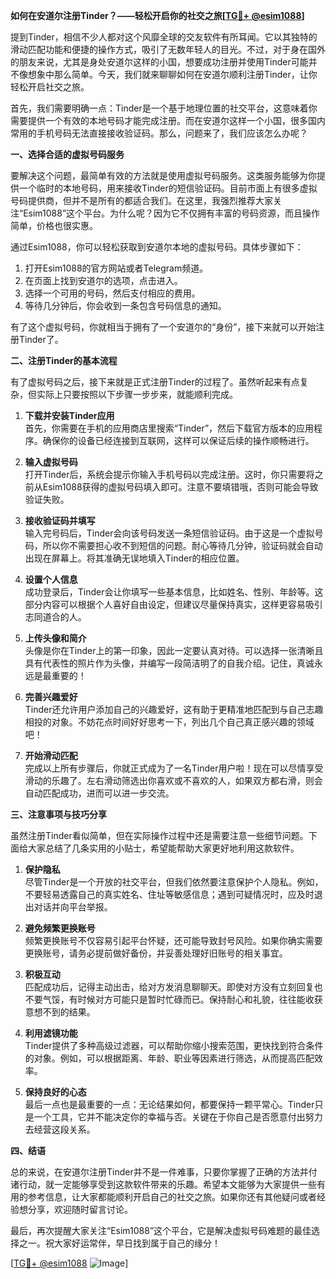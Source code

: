 **如何在安道尔注册Tinder？——轻松开启你的社交之旅[[TG💪+ @esim1088](https://t.me/s/esim1088)]**

提到Tinder，相信不少人都对这个风靡全球的交友软件有所耳闻。它以其独特的滑动匹配功能和便捷的操作方式，吸引了无数年轻人的目光。不过，对于身在国外的朋友来说，尤其是身处安道尔这样的小国，想要成功注册并使用Tinder可能并不像想象中那么简单。今天，我们就来聊聊如何在安道尔顺利注册Tinder，让你轻松开启社交之旅。

首先，我们需要明确一点：Tinder是一个基于地理位置的社交平台，这意味着你需要提供一个有效的本地号码才能完成注册。而在安道尔这样一个小国，很多国内常用的手机号码无法直接接收验证码。那么，问题来了，我们应该怎么办呢？

**一、选择合适的虚拟号码服务**

要解决这个问题，最简单有效的方法就是使用虚拟号码服务。这类服务能够为你提供一个临时的本地号码，用来接收Tinder的短信验证码。目前市面上有很多虚拟号码提供商，但并不是所有的都适合我们。在这里，我强烈推荐大家关注“Esim1088”这个平台。为什么呢？因为它不仅拥有丰富的号码资源，而且操作简单，价格也很实惠。

通过Esim1088，你可以轻松获取到安道尔本地的虚拟号码。具体步骤如下：

1. 打开Esim1088的官方网站或者Telegram频道。
2. 在页面上找到安道尔的选项，点击进入。
3. 选择一个可用的号码，然后支付相应的费用。
4. 等待几分钟后，你会收到一条包含号码信息的通知。

有了这个虚拟号码，你就相当于拥有了一个安道尔的“身份”，接下来就可以开始注册Tinder了。

**二、注册Tinder的基本流程**

有了虚拟号码之后，接下来就是正式注册Tinder的过程了。虽然听起来有点复杂，但实际上只要按照以下步骤一步步来，就能顺利完成。

1. **下载并安装Tinder应用**  
   首先，你需要在手机的应用商店里搜索“Tinder”，然后下载官方版本的应用程序。确保你的设备已经连接到互联网，这样可以保证后续的操作顺畅进行。

2. **输入虚拟号码**  
   打开Tinder后，系统会提示你输入手机号码以完成注册。这时，你只需要将之前从Esim1088获得的虚拟号码填入即可。注意不要填错哦，否则可能会导致验证失败。

3. **接收验证码并填写**  
   输入完号码后，Tinder会向该号码发送一条短信验证码。由于这是一个虚拟号码，所以你不需要担心收不到短信的问题。耐心等待几分钟，验证码就会自动出现在屏幕上。将其准确无误地填入Tinder的相应位置。

4. **设置个人信息**  
   成功登录后，Tinder会让你填写一些基本信息，比如姓名、性别、年龄等。这部分内容可以根据个人喜好自由设定，但建议尽量保持真实，这样更容易吸引志同道合的人。

5. **上传头像和简介**  
   头像是你在Tinder上的第一印象，因此一定要认真对待。可以选择一张清晰且具有代表性的照片作为头像，并编写一段简洁明了的自我介绍。记住，真诚永远是最重要的！

6. **完善兴趣爱好**  
   Tinder还允许用户添加自己的兴趣爱好，这有助于更精准地匹配到与自己志趣相投的对象。不妨花点时间好好思考一下，列出几个自己真正感兴趣的领域吧！

7. **开始滑动匹配**  
   完成以上所有步骤后，你就正式成为了一名Tinder用户啦！现在可以尽情享受滑动的乐趣了。左右滑动筛选出你喜欢或不喜欢的人，如果双方都右滑，则会自动匹配成功，进而可以进一步交流。

**三、注意事项与技巧分享**

虽然注册Tinder看似简单，但在实际操作过程中还是需要注意一些细节问题。下面给大家总结了几条实用的小贴士，希望能帮助大家更好地利用这款软件。

1. **保护隐私**  
   尽管Tinder是一个开放的社交平台，但我们依然要注意保护个人隐私。例如，不要轻易透露自己的真实姓名、住址等敏感信息；遇到可疑情况时，应及时退出对话并向平台举报。

2. **避免频繁更换账号**  
   频繁更换账号不仅容易引起平台怀疑，还可能导致封号风险。如果你确实需要更换账号，请务必提前做好备份，并妥善处理好旧账号的相关事宜。

3. **积极互动**  
   匹配成功后，记得主动出击，给对方发消息聊聊天。即使对方没有立刻回复也不要气馁，有时候对方可能只是暂时忙碌而已。保持耐心和礼貌，往往能收获意想不到的结果。

4. **利用滤镜功能**  
   Tinder提供了多种高级过滤器，可以帮助你缩小搜索范围，更快找到符合条件的对象。例如，可以根据距离、年龄、职业等因素进行筛选，从而提高匹配效率。

5. **保持良好的心态**  
   最后一点也是最重要的一点：无论结果如何，都要保持一颗平常心。Tinder只是一个工具，它并不能决定你的幸福与否。关键在于你自己是否愿意付出努力去经营这段关系。

**四、结语**

总的来说，在安道尔注册Tinder并不是一件难事，只要你掌握了正确的方法并付诸行动，就一定能够享受到这款软件带来的乐趣。希望本文能够为大家提供一些有用的参考信息，让大家都能顺利开启自己的社交之旅。如果你还有其他疑问或者经验想分享，欢迎随时留言讨论。

最后，再次提醒大家关注“Esim1088”这个平台，它是解决虚拟号码难题的最佳选择之一。祝大家好运常伴，早日找到属于自己的缘分！

[[TG💪+ @esim1088](https://t.me/s/esim1088) ![Image](https://i.postimg.cc/4NQfJmqS/Snipaste-2025-05-13-00-14-12.png)]